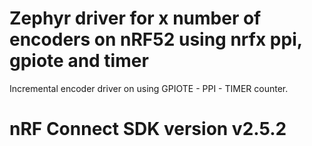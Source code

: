# Zephyr driver for x number of encoders on nRF52 using nrfx ppi, gpiote and timer
Incremental encoder driver on using GPIOTE - PPI - TIMER counter.

# nRF Connect SDK version v2.5.2
